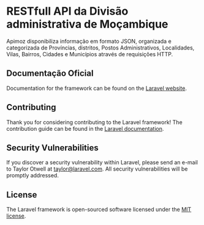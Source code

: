 # RESTfull API da Divisão administrativa de Moçambique


Apimoz disponibiliza informação em formato JSON, organizada e categorizada de Províncias, distritos, Postos Administrativos, Localidades, Vilas, Bairros, Cidades e Municípios através de requisições HTTP. 

## Documentação Oficial

Documentation for the framework can be found on the [Laravel website](http://laravel.com/docs).

## Contributing

Thank you for considering contributing to the Laravel framework! The contribution guide can be found in the [Laravel documentation](http://laravel.com/docs/contributions).

## Security Vulnerabilities

If you discover a security vulnerability within Laravel, please send an e-mail to Taylor Otwell at taylor@laravel.com. All security vulnerabilities will be promptly addressed.

## License

The Laravel framework is open-sourced software licensed under the [MIT license](http://opensource.org/licenses/MIT).
